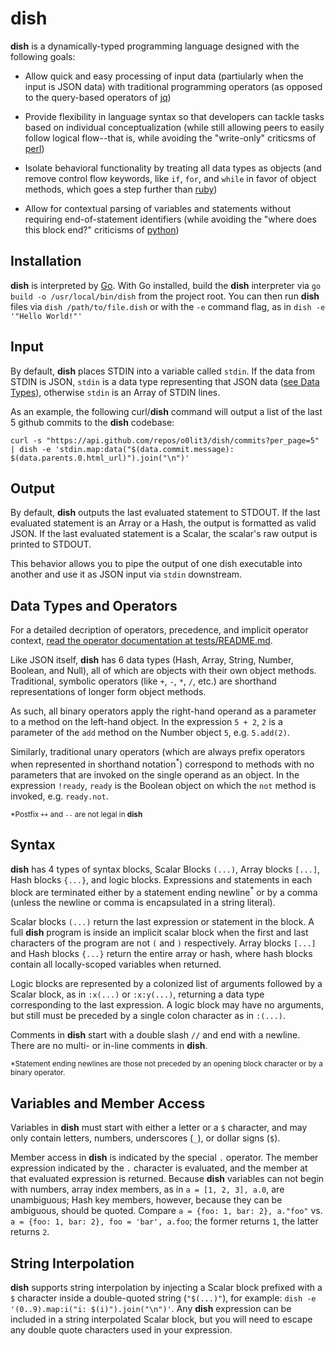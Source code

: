 # dish
**dish** is a dynamically-typed programming language designed with the following goals:

* Allow quick and easy processing of input data (partiularly when the input is JSON data) with traditional programming operators (as opposed to the query-based operators of [jq](https://github.com/stedolan/jq#readme))

* Provide flexibility in language syntax so that developers can tackle tasks based on individual conceptualization (while still allowing peers to easily follow logical flow--that is, while avoiding the "write-only" criticsms of [perl](https://github.com/Perl/perl5#readme))

* Isolate behavioral functionality by treating all data types as objects (and remove control flow keywords, like `if`, `for`, and `while` in favor of object methods, which goes a step further than [ruby](https://github.com/ruby/ruby#readme))

* Allow for contextual parsing of variables and statements without requiring end-of-statement identifiers (while avoiding the "where does this block end?" criticisms of [python](https://github.com/python/cpython#readme))

## Installation
**dish** is interpreted by [Go](https://github.com/golang/go#readme). With Go installed, build the **dish** interpreter via `go build -o /usr/local/bin/dish` from the project root. You can then run **dish** files via `dish /path/to/file.dish` or with the `-e` command flag, as in `dish -e '"Hello World!"'`

## Input
By default, **dish** places STDIN into a variable called `stdin`. If the data from STDIN is JSON, `stdin` is a data type representing that JSON data ([see Data Types](#data-types-and-operators)), otherwise `stdin` is an Array of STDIN lines.

As an example, the following curl/**dish** command will output a list of the last 5 github commits to the **dish** codebase:

```curl -s "https://api.github.com/repos/o0lit3/dish/commits?per_page=5" | dish -e 'stdin.map:data("$(data.commit.message): $(data.parents.0.html_url)").join("\n")'```

## Output
By default, **dish** outputs the last evaluated statement to STDOUT. If the last evaluated statement is an Array or a Hash, the output is formatted as valid JSON. If the last evaluated statement is a Scalar, the scalar's raw output is printed to STDOUT.

This behavior allows you to pipe the output of one dish executable into another and use it as JSON input via `stdin` downstream.

## Data Types and Operators
For a detailed decription of operators, precedence, and implicit operator context, [read the operator documentation at tests/README.md](tests/README.md).

Like JSON itself, **dish** has 6 data types (Hash, Array, String, Number, Boolean, and Null), all of which are objects with their own object methods. Traditional, symbolic operators (like `+`, `-`, `*`, `/`, etc.) are shorthand representations of longer form object methods.

As such, all binary operators apply the right-hand operand as a parameter to a method on the left-hand object. In the expression `5 + 2`, `2` is a parameter of the `add` method on the Number object `5`, e.g. `5.add(2)`.

Similarly, traditional unary operators (which are always prefix operators when represented in shorthand notation<sup>*</sup>) correspond to methods with no parameters that are invoked on the single operand as an object. In the expression `!ready`, `ready` is the Boolean object on which the `not` method is invoked, e.g. `ready.not`.

<sub>*Postfix `++` and `--` are not legal in **dish**</sub>

## Syntax
**dish** has 4 types of syntax blocks, Scalar Blocks `(...)`, Array blocks `[...]`, Hash blocks `{...}`, and logic blocks. Expressions and statements in each block are terminated either by a statement ending newline<sup>*</sup> or by a comma (unless the newline or comma is encapsulated in a string literal).

Scalar blocks `(...)` return the last expression or statement in the block. A full **dish** program is inside an implicit scalar block when the first and last characters of the program are not `(` and `)` respectively. Array blocks `[...]` and Hash blocks `{...}` return the entire array or hash, where hash blocks contain all locally-scoped variables when returned.

Logic blocks are represented by a colonized list of arguments followed by a Scalar block, as in `:x(...)` or `:x:y(...)`, returning a data type corresponding to the last expression. A logic block may have no arguments, but still must be preceded by a single colon character as in `:(...)`.

Comments in **dish** start with a double slash `//` and end with a newline. There are no multi- or in-line comments in **dish**.

<sub>*Statement ending newlines are those not preceded by an opening block character or by a binary operator.</sub>

## Variables and Member Access
Variables in **dish** must start with either a letter or a `$` character, and may only contain letters, numbers, underscores (`_`), or dollar signs (`$`).

Member access in **dish** is indicated by the special `.` operator. The member expression indicated by the `.` character is evaluated, and the member at that evaluated expression is returned. Because **dish** variables can not begin with numbers, array index members, as in `a = [1, 2, 3], a.0`, are unambiguous; Hash key members, however, because they can be ambiguous, should be quoted. Compare `a = {foo: 1, bar: 2}, a."foo"` vs. `a = {foo: 1, bar: 2}, foo = 'bar', a.foo`; the former returns `1`, the latter returns `2`.

## String Interpolation
**dish** supports string interpolation by injecting a Scalar block prefixed with a `$` character inside a double-quoted string (`"$(...)"`), for example: `dish -e '(0..9).map:i("i: $(i)").join("\n")'`. Any **dish** expression can be included in a string interpolated Scalar block, but you will need to escape any double quote characters used in your expression.

